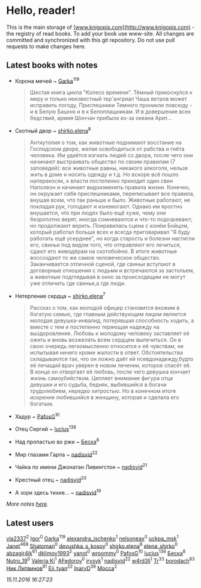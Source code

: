 # Hello, reader!
This is the main storage of [www.knigopis.com](http://www.knigopis.com) - the registry of read books.
To add your book use www-site. All changes are committed and synchronized with this git repository.
Do not use pull requests to make changes here.


## Latest books with notes
* Корона мечей ~ [Garka](users/115/115753719718250012620-google)<sup>119</sup>
    > Шестая книга цикла "Колесо времени". Тёмный прикоснулся к миру и только неизвестный тер'ангриал Чаша ветров может исправить погоду, Приспешники Темного проникли повсюду - и в Белую Башню и в к Белоплащникам. И в довершение всех бедствий, армия Шончан прибыла из-за океана Арит...

* Скотный двор ~ [shirko.elena](users/100/100001858801764-facebook)<sup>8</sup>
    > Антиутопия о том, как животные поднимают восстание на Господском дворе, желая освободиться от рабства и гнёта человека. Им удаётся изгнать людей со двора, после чего они начинают выстраивать общество по своим правилам (7 заповедей): все животные равны, никакого алкоголя, нельзя жить в доме и носить одежду и т.д. Но вскоре всё пошло наперекосяк, к власти постепенно приходит один свин Наполеон и начинает видоизменять правила жизни. Конечно, он окружает себя приспешниками, переписывает все правила, внушая всем, что так раньше и было. Животные работают, не покладая рук, голодают и изнемогают. Однако им яростно внушается, что при людях было ещё хуже, чему они безропотно верят, иногда сомневаются и что-то подозревают, но продолжают верить. Понравилась сцена с конём Бойцом, который работал больше всех и всегда приговаривал "Я буду работать ещё усерднее", но когда старость и болезни настигли его, свиньи под видом того, что отправляют его лечиться, сдают его живодёрам на скотобойню. В итоге животные воссоздают то же самое человеческое общество. Заканчивается отличной сценой, где свиньи вступают в договорные отношения с людьми и встречаются за застольем, а животные подглядывая в окно за происходящим не могут уже отличить где свиньи,а где люди.

* Нетерпение сердца ~ [shirko.elena](users/100/100001858801764-facebook)<sup>7</sup>
    > Рассказ о том, как молодой офицер становится вхожим в богатую семью, где главным действующим лицом является молодая девушка-инвалид, потерявшая способность ходить, а вместе с тем и постепенно теряющая надежду на выздоровление. Любовь к молодому человеку заставляет её ожить и вновь возжелать всем сердцем вылечиться. Он в свою очередь легкомысленно относится к её чувствам, не испытывая ничего кроме жалости в ответ. Обстоятельства складываются так, что он ложно даёт ей псевдонадежду,будто её лечащий врач уверен в новом лечении, которое спасёт её. В конце он отвергает её любовь, после чего девушка кончает жизнь самоубийством. Цепляет внимание фигура отца девушки и его судьба, бедняк, выбившийся в богачи трудолюбием, нередко хитростью. Но в конечном итоге искренне любившийся в женщину, которая и сделала его богатым.

* Хадур ~ [PafosG](users/523/523112-vkontakte)<sup>10</sup>

* Отец Сергий ~ [lucius](users/838/83820536-yandex)<sup>136</sup>

* Над пропастью во ржи ~ [Беска](users/157/1577468-vkontakte)<sup>8</sup>

* Мир глазами Гарпа ~ [nadisvid](users/113/1138852626183846-facebook)<sup>22</sup>

* Чайка по имени Джонатан Ливингстон ~ [nadisvid](users/113/1138852626183846-facebook)<sup>21</sup>

* Крестный отец ~ [nadisvid](users/113/1138852626183846-facebook)<sup>20</sup>

* А зори здесь тихие… ~ [nadisvid](users/113/1138852626183846-facebook)<sup>19</sup>


_More notes [here](latest_books_with_notes.md)._


## Latest users
[vla2337](users/131/13120553-yandex)<sup>2</sup> 
[Igor](users/102/10205096723636918-facebook)<sup>0</sup> 
[Garka](users/115/115753719718250012620-google)<sup>119</sup> 
[alexandra_ischenko](users/123/12370958-vkontakte)<sup>1</sup> 
[nelsoneax](users/212/21269267-vkontakte)<sup>0</sup> 
[uckpa_msk](users/108/108915302193455883885-google)<sup>1</sup> 
[Janet](users/205/20565064-vkontakte)<sup>468</sup> 
[Shatoman](users/100/100001945876450-facebook)<sup>0</sup> 
[devushka_s_kosoy](users/191/191354034-vkontakte)<sup>0</sup> 
[shirko.elena](users/100/100001858801764-facebook)<sup>8</sup> 
[elena_shirko](users/198/19838913-vkontakte)<sup>0</sup> 
[abzagir4ik](users/362/3621623-vkontakte)<sup>61</sup> 
[dklimov1993](users/101/101464140-vkontakte)<sup>2</sup> 
[yanot](users/361/36183327-vkontakte)<sup>0</sup> 
[wroommy](users/293/293539810-twitter)<sup>0</sup> 
[PafosG](users/523/523112-vkontakte)<sup>10</sup> 
[lucius](users/838/83820536-yandex)<sup>136</sup> 
[Беска](users/157/1577468-vkontakte)<sup>8</sup> 
[Nutro_19](users/323/323158782-vkontakte)<sup>0</sup> 
[Valeria Ki](users/390/390680348-vkontakte)<sup>1</sup> 
[AFedorov](users/100/1005190986269853-facebook)<sup>0</sup> 
[irysyk](users/128/1283337448364336-facebook)<sup>1</sup> 
[nadisvid](users/113/1138852626183846-facebook)<sup>22</sup> 
[w4rd3ll](users/125/12525258-vkontakte)<sup>1</sup> 
[Tr](users/122/12282474-vkontakte)<sup>33</sup> 
[borodach](users/157/15706320-vkontakte)<sup>83</sup> 
[Ник Литвинов](users/lec/leczQ3Eya3-linkedin)<sup>81</sup> 
[Eji_tyan](users/235/2352103981-twitter)<sup>22</sup> 
[InaryD](users/562/56228374-vkontakte)<sup>39</sup> 
[Mocca](users/116/116434214281608690175-google)<sup>2</sup> 


_15.11.2016 16:27:23_
